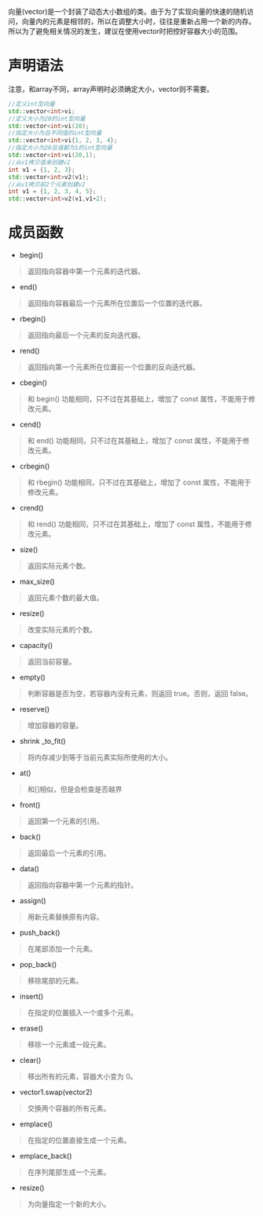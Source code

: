 向量(vector)是一个封装了动态大小数组的类。由于为了实现向量的快速的随机访问，向量内的元素是相邻的，所以在调整大小时，往往是重新占用一个新的内存。所以为了避免相关情况的发生，建议在使用vector时把控好容器大小的范围。
# 声明语法
注意，和array不同，array声明时必须确定大小，vector则不需要。
```cpp
//定义int型向量
std::vector<int>vi;
//定义大小为20的int型向量
std::vector<int>vi(20);
//指定大小为且不同值的int型向量
std::vector<int>vi{1, 2, 3, 4};
//指定大小为20且值都为1的int型向量
std::vector<int>vi(20,1);
//从v1拷贝值来创建v2
int v1 = {1, 2, 3};
std::vector<int>v2(v1);
//从v1拷贝前2个元素创建v2
int v1 = {1, 2, 3, 4, 5};
std::vector<int>v2(v1,v1+2);
```
# 成员函数
- begin()	
>返回指向容器中第一个元素的迭代器。
- end()	
>返回指向容器最后一个元素所在位置后一个位置的迭代器。
- rbegin()	
>返回指向最后一个元素的反向迭代器。
- rend()	
>返回指向第一个元素所在位置前一个位置的反向迭代器。
- cbegin()
>和 begin() 功能相同，只不过在其基础上，增加了 const 属性，不能用于修改元素。
- cend()
>和 end() 功能相同，只不过在其基础上，增加了 const 属性，不能用于修改元素。
- crbegin()	
>和 rbegin() 功能相同，只不过在其基础上，增加了 const 属性，不能用于修改元素。
- crend()
>和 rend() 功能相同，只不过在其基础上，增加了 const 属性，不能用于修改元素。
- size()
>返回实际元素个数。
- max_size()
>返回元素个数的最大值。
- resize()
>改变实际元素的个数。
- capacity()
>返回当前容量。
- empty()
>判断容器是否为空，若容器内没有元素，则返回 true。否则，返回 false。
- reserve()
>增加容器的容量。
- shrink _to_fit()
>将内存减少到等于当前元素实际所使用的大小。
- at()
>和[]相似，但是会检查是否越界
- front()
>返回第一个元素的引用。
- back()
>返回最后一个元素的引用。
- data()
>返回指向容器中第一个元素的指针。
- assign()
>用新元素替换原有内容。
- push_back()
>在尾部添加一个元素。
- pop_back()
>移除尾部的元素。
- insert()	
>在指定的位置插入一个或多个元素。
- erase()
>移除一个元素或一段元素。
- clear()	
>移出所有的元素，容器大小变为 0。
- vector1.swap(vector2)
>交换两个容器的所有元素。
- emplace()	
>在指定的位置直接生成一个元素。
- emplace_back()	
>在序列尾部生成一个元素。
- resize()
>为向量指定一个新的大小。

